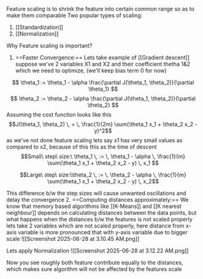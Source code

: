 Feature scaling is to shrink the feature into certain common range so as to make them comparable
Two popular types of scaling:
1. [[Standardization]]
2. [[Normalization]]

Why Feature scaling is important?
1. ==Faster Convergence:==
Lets take example of [[Gradient descent]]
suppose we've 2 variables X1 and X2 and their coefficient thetha 1&2 which we need to optimize, (we'll keep bias term 0 for now)

$$
\theta_1 := \theta_1 - \alpha \frac{\partial J(\theta_1, \theta_2)}{\partial \theta_1}
$$$$
\theta_2 := \theta_2 - \alpha \frac{\partial J(\theta_1, \theta_2)}{\partial \theta_2}
$$
Assuming the cost function looks like this
$$J(\theta_1, \theta_2) \, = \, \frac{1}{2m} \sum(\theta_1 x_1 + \theta_2 x_2 - y)^2$$
as we've not done feature scaling lets say x1 has very small values as compared to x2,
because of this this as the time of descent
$$Small\ step\ size:\ \theta_1 \, := \, \theta_1 - \alpha \, \frac{1}{m} \sum(\theta_1 x_1 + \theta_2 x_2 - y) \, x_1
$$

$$Large\ step\ size:\\theta_2 \, := \, \theta_2 - \alpha \, \frac{1}{m} \sum(\theta_1 x_1 + \theta_2 x_2 - y) \, x_2$$

This difference b/w the step sizes will cause unwanted oscillations and delay the convergence
2. ==Computing distances approximately:==
We know that memory based algorithms like [[K-Means]] and [[K nearest neighbour]] depends on calculating distances between the data points, but what happens when the distances b/w the features is not scaled properly
lets take 2 variables which are not scaled properly, here distance from x-axis variable is more pronounced that with y-axis variable due to bigger scale
![[Screenshot 2025-06-28 at 3.10.45 AM.png]]

Lets apply Normalization
![[Screenshot 2025-06-28 at 3.12.22 AM.png]]

Now you see roughly both feature contribute equally to the distances, which makes sure algorithm will not be affected by the features scale